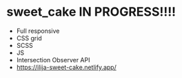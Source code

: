 # sweet_cake IN PROGRESS!!!!

- Full responsive
- CSS grid
- SCSS
- JS
- Intersection Observer API
- https://ilija-sweet-cake.netlify.app/
